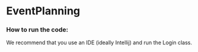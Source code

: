 # EventPlanning

### How to run the code:

We recommend that you use an IDE (ideally Intellij) and run the Login class.


